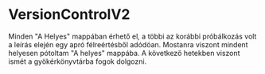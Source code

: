 # VersionControlV2
Minden "A Helyes" mappában érhető el, a többi az korábbi próbálkozás volt a leírás elején egy apró félreértésből adódóan. Mostanra viszont mindent helyesen pótoltam "A helyes" mappába.
A következő hetekben viszont ismét a gyökérkönyvtárba fogok dolgozni.

